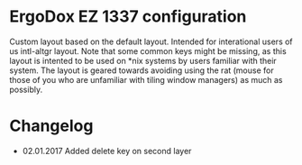 # ErgoDox EZ 1337 configuration

Custom layout based on the default layout. Intended for interational users of us intl-altgr layout. Note that
some common keys might be missing, as this layout is intented to be used on *nix systems by users familiar
with their system. The layout is geared towards avoiding using the rat (mouse for those of you who are
unfamiliar with tiling window managers) as much as possibly.

# Changelog

- 02.01.2017 Added delete key on second layer
